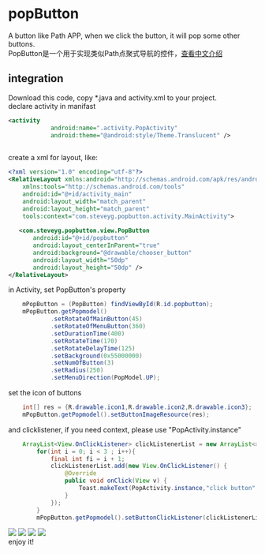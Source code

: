 popButton
======

A button like Path APP, when we click the button, it will pop some other buttons.
<br>
PopButton是一个用于实现类似Path点聚式导航的控件，[查看中文介绍](http://blog.csdn.net/steveyg/article/details/54290926)


integration
----------

Download this code, copy *.java and activity.xml to your project.
<br>
declare activity in manifast
```xml
<activity  
            android:name=".activity.PopActivity"  
            android:theme="@android:style/Theme.Translucent" /> 
        
```
create a xml for layout, like:
```xml
<?xml version="1.0" encoding="utf-8"?>  
<RelativeLayout xmlns:android="http://schemas.android.com/apk/res/android"  
    xmlns:tools="http://schemas.android.com/tools"  
    android:id="@+id/activity_main"  
    android:layout_width="match_parent"  
    android:layout_height="match_parent"  
    tools:context="com.steveyg.popbutton.activity.MainActivity">  
  
   <com.steveyg.popbutton.view.PopButton  
       android:id="@+id/popbutton"  
       android:layout_centerInParent="true"  
       android:background="@drawable/chooser_button"  
       android:layout_width="50dp"  
       android:layout_height="50dp" />  
</RelativeLayout>  
```
in Activity, set PopButton's property
```java
    mPopButton = (PopButton) findViewById(R.id.popbutton);
    mPopButton.getPopmodel()
            .setRotateOfMainButton(45)
            .setRotateOfMenuButton(360)
            .setDurationTime(400)
            .setRotateTime(170)
            .setRotateDelayTime(125)
            .setBackground(0x55000000)
            .setNumOfButton(3)
            .setRadius(250)
            .setMenuDirection(PopModel.UP);
```
set the icon of buttons
```java
    int[] res = {R.drawable.icon1,R.drawable.icon2,R.drawable.icon3};
    mPopButton.getPopmodel().setButtonImageResource(res);
```
and clicklistener, if you need context, please use "PopActivity.instance"
```java
    ArrayList<View.OnClickListener> clickListenerList = new ArrayList<>();
        for(int i = 0; i < 3 ; i++){
            final int fi = i + 1;
            clickListenerList.add(new View.OnClickListener() {
                @Override
                public void onClick(View v) {
                    Toast.makeText(PopActivity.instance,"click button" + fi ,Toast.LENGTH_SHORT).show();
                }
            });
        }
        mPopButton.getPopmodel().setButtonClickListener(clickListenerList);
```
![](http://img.blog.csdn.net/20170109185923271)
![](http://img.blog.csdn.net/20170109191657374)
![](http://img.blog.csdn.net/20170109193526854)
![](http://img.blog.csdn.net/20170109194834990)
<br>
enjoy it!
